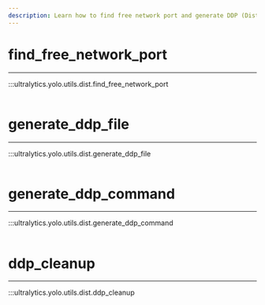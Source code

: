 ```yaml
---
description: Learn how to find free network port and generate DDP (Distributed Data Parallel) command in Ultralytics YOLO with easy examples.
---
```


# find_free_network_port
---
:::ultralytics.yolo.utils.dist.find_free_network_port
<br><br>

# generate_ddp_file
---
:::ultralytics.yolo.utils.dist.generate_ddp_file
<br><br>

# generate_ddp_command
---
:::ultralytics.yolo.utils.dist.generate_ddp_command
<br><br>

# ddp_cleanup
---
:::ultralytics.yolo.utils.dist.ddp_cleanup
<br><br>
